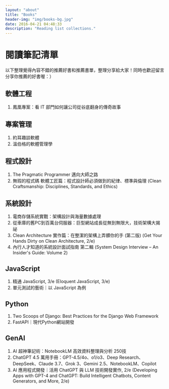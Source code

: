 ```yaml
---
layout: "about"
title: "Books"
header-img: "img/books-bg.jpg"
date: 2016-04-21 04:48:33
description: "Reading list collections."
---
```


# 閱讀筆記清單
以下整理覺得內容不錯的推薦好書和推薦書單，整理分享給大家！同時也歡迎留言分享你推薦的好書喔：）

## 軟體工程
1. 鳳凰專案：看 IT 部門如何讓公司從谷底翻身的傳奇故事

## 專案管理
1. 約耳趣談軟體
2. 溫伯格的軟體管理學

## 程式設計
1. The Pragmatic Programmer 邁向大師之路
2. 無瑕的程式碼 軟體工匠篇：程式設計師必須做到的紀律、標準與倫理 (Clean Craftsmanship: Disciplines, Standards, and Ethics)

## 系統設計
1. 電商存儲系統實戰：架構設計與海量數據處理
2. 從車庫的舊PC到百萬台伺服器：巨型網站成長從無到無限大，技術架構大揭祕
3. Clean Architecture 實作篇：在整潔的架構上弄髒你的手 (第二版) (Get Your Hands Dirty on Clean Architecture, 2/e)
4. 內行人才知道的系統設計面試指南 第二輯 (System Design Interview – An Insider's Guide: Volume 2)

## JavaScript
1. 精通 JavaScript, 3/e (Eloquent JavaScript, 3/e)
2. 單元測試的藝術｜以 JavaScript 為例

## Python
1. Two Scoops of Django: Best Practices for the Django Web Framework
2. FastAPI｜現代Python網站開發

## GenAI
1. AI 超神筆記術：NotebookLM 高效資料整理與分析 250技
2. ChatGPT 4.5 萬用手冊：GPT-4.5/4o、o1/o3、Deep Research、DeepSeek、Claude 3.7、Grok 3、Gemini 2.5、NotebookLM、Copilot
3. AI 應用程式開發｜活用 ChatGPT 與 LLM 技術開發實作, 2/e (Developing Apps with GPT-4 and ChatGPT: Build Intelligent Chatbots, Content Generators, and More, 2/e)

